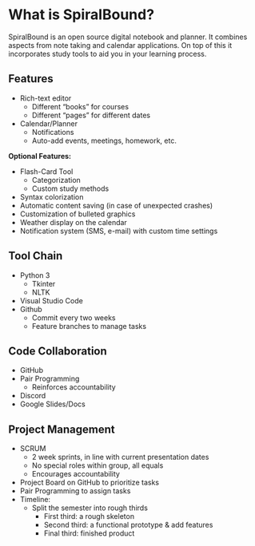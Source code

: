 # What is SpiralBound?

SpiralBound is an open source digital notebook and planner. It combines aspects from note taking and calendar applications. On top of this it incorporates study tools to aid you in your learning process.

## Features

- Rich-text editor
  - Different “books” for courses
  - Different “pages” for different dates
- Calendar/Planner
  - Notifications
  - Auto-add events, meetings, homework, etc.

**Optional Features:**

- Flash-Card Tool
  - Categorization
  - Custom study methods
- Syntax colorization
- Automatic content saving (in case of unexpected crashes)
- Customization of bulleted graphics
- Weather display on the calendar
- Notification system (SMS, e-mail) with custom time settings

## Tool Chain

- Python 3
  - Tkinter
  - NLTK
- Visual Studio Code
- Github
  - Commit every two weeks
  - Feature branches to manage tasks 

## Code Collaboration

- GitHub
- Pair Programming
  - Reinforces accountability
- Discord
- Google Slides/Docs

## Project Management

- SCRUM
  - 2 week sprints, in line with current presentation dates
  - No special roles within group, all equals
  - Encourages accountability
- Project Board on GitHub to prioritize tasks
- Pair Programming to assign tasks
- Timeline:
  - Split the semester into rough thirds
    - First third: a rough skeleton
    - Second third: a functional prototype & add features
    - Final third: finished product